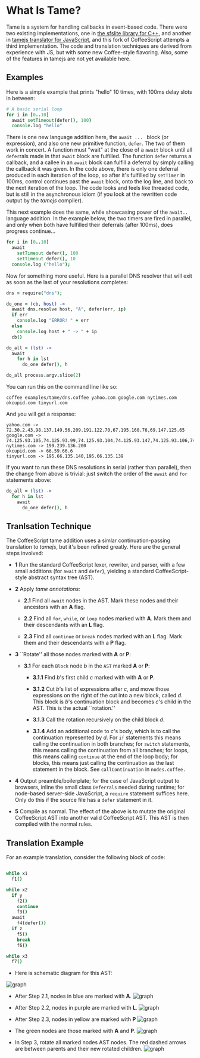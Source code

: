 What Is Tame?
============

Tame is a system for handling callbacks in event-based code.  There
were two existing implementations, one in [the sfslite library for
C++](https://github.com/maxtaco/sfslite), and another in [tamejs
translator for JavaScript](https://github.com/maxtaco/tamejs), and
this fork of CoffeeScript attempts a third implementation. The code
and translation techniques are derived from experience with JS, but
with some new Coffee-style flavoring. Also, some of the features in
tamejs are not yet available here.

Examples
----------

Here is a simple example that prints "hello" 10 times, with 100ms
delay slots in between:

```coffeescript
# A basic serial loop
for i in [0..10]
  await setTimeout(defer(), 100)
  console.log "hello"
```

There is one new language addition here, the `await ... ` block (or
expression), and also one new primitive function, `defer`.  The two of
them work in concert.  A function must "wait" at the close of a
`await` block until all `defer`rals made in that `await` block are
fulfilled.  The function `defer` returns a callback, and a callee in
an `await` block can fulfill a deferral by simply calling the callback
it was given.  In the code above, there is only one deferral produced
in each iteration of the loop, so after it's fulfilled by `setTimer`
in 100ms, control continues past the `await` block, onto the log line,
and back to the next iteration of the loop.  The code looks and feels
like threaded code, but is still in the asynchronous idiom (if you
look at the rewritten code output by the *tamejs* compiler).

This next example does the same, while showcasing power of the
`await..` language addition.  In the example below, the two timers
are fired in parallel, and only when both have fulfilled their deferrals
(after 100ms), does progress continue...

```coffeescript
for i in [0..10]
  await 
    setTimeout defer(), 100
    setTimeout defer(), 10
  console.log ("hello");
```

Now for something more useful. Here is a parallel DNS resolver that
will exit as soon as the last of your resolutions completes:

```coffeescript
dns = require("dns");

do_one = (cb, host) ->
  await dns.resolve host, "A", defer(err, ip)
  if err
    console.log "ERROR! " + err
  else 
    console.log host + " -> " + ip
  cb()

do_all = (lst) ->
  await
    for h in lst
      do_one defer(), h

do_all process.argv.slice(2)
```

You can run this on the command line like so:

    coffee examples/tame/dns.coffee yahoo.com google.com nytimes.com okcupid.com tinyurl.com

And you will get a response:

    yahoo.com -> 72.30.2.43,98.137.149.56,209.191.122.70,67.195.160.76,69.147.125.65
    google.com -> 74.125.93.105,74.125.93.99,74.125.93.104,74.125.93.147,74.125.93.106,74.125.93.103
    nytimes.com -> 199.239.136.200
    okcupid.com -> 66.59.66.6
    tinyurl.com -> 195.66.135.140,195.66.135.139

If you want to run these DNS resolutions in serial (rather than
parallel), then the change from above is trivial: just switch the
order of the `await` and `for` statements above:

```coffeescript  
do_all = (lst) ->
  for h in lst
    await
      do_one defer(), h
```


Tranlsation Technique
---------------------

The CoffeeScript tame addition uses a simlar continuation-passing
translation to *tamejs*, but it's been refined greatly.  Here are
the general steps involved:

* **1** Run the standard CoffeeScript lexer, rewriter, and parser, with a 
few small additions (for `await` and `defer`), yielding
a standard CoffeeScript-style abstract syntax tree (AST).

* **2** Apply *tame annotations*:

   * **2.1** Find all `await` nodes in the AST.  Mark these nodes and their
   ancestors with an **A** flag.

   * **2.2** Find all `for`, `while`, or `loop` nodes marked with **A**.
   Mark them and their descendants with an **L** flag.

   * **2.3** Find all `continue` or `break` nodes marked with an **L** flag.
   Mark them and their descendants with a **P** flag.

* **3** ``Rotate'' all those nodes marked with **A** or **P**:

   * **3.1** For each `Block` node _b_ in the `AST` marked **A** or **P**:

      * **3.1.1** Find _b_'s first child _c_ marked with with **A** or **P**.

      * **3.1.2** Cut _b_'s list of expressions after _c_, and move those
      expressions on the right of the cut into a new block, called
      _d_.  This block is _b_'s continuation block and becomes _c_'s
      child in the AST.  This is the actual ``rotation.''

      * **3.1.3** Call the rotation recursively on the child block _d_.

      * **3.1.4** Add an additional code to _c_'s body, which is to call the
      continuation represented by _d_.  For `if` statements this means
      calling the continuation in both branches; for `switch`
      statements, this means calling the continuation from all
      branches; for loops, this means calling `continue` at the end of
      the loop body; for blocks, this means just calling the
      continuation as the last statement in the block.  See
      `callContinuation` in `nodes.coffee.`

* **4** Output preamble/boilerplate; for the case of JavaScript output to
browsers, inline the small class `Deferrals` needed during runtime;
for node-based server-side JavaScript, a `require` statement suffices
here.  Only do this if the source file has a `defer` statement
in it.

* **5** Compile as normal.  The effect of the above is to mutate the original
CoffeeScript AST into another valid CoffeeScript AST.  This AST is then
compiled with the normal rules.


Translation Example
------------------

For an example translation, consider the following block of code:

```coffeescript

while x1
  f1()

while x2
  if y
    f2() 
    continue
    f3()
  await 
    f4(defer())
  if z
    f5()
    break
    f6()

while x3
  f7()
```

* Here is schematic diagram for this AST:

![graph](/maxtaco/coffee-script/raw/master/media/rotate1.png)

* After Step 2.1, nodes in blue are marked with **A**.
![graph](/maxtaco/coffee-script/raw/master/media/rotate2.png)

* After Step 2.2, nodes in purple are marked with **L**.
![graph](/maxtaco/coffee-script/raw/master/media/rotate3.png)

* After Step 2.3, nodes in yellow are marked with **P**
![graph](/maxtaco/coffee-script/raw/master/media/rotate4.png)

* The green nodes are those marked with **A** and **P**.
![graph](/maxtaco/coffee-script/raw/master/media/rotate5.png)

* In Step 3, rotate all marked nodes AST nodes. The red dashed
arrows are between parents and their new rotated children.
![graph](/maxtaco/coffee-script/raw/master/media/post-rotate.png)
